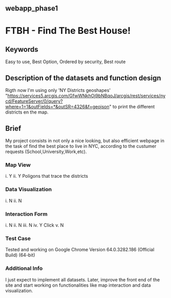 ## webapp_phase1

#   FTBH - Find The Best House!

## Keywords 
Easy to use, Best Option, Ordered by security, Best route


## Description of the datasets and function design

Rigth now I'm using only 'NY Districts geoshapes' "https://services5.arcgis.com/GfwWNkhOj9bNBqoJ/arcgis/rest/services/nycd/FeatureServer/0/query?where=1=1&outFields=*&outSR=4326&f=geojson" to print the different districts en the map. 

## Brief

My project consists in not only a nice looking, but also efficient webpage in the task of find the best place to live in NYC, according to the custumer requests (School,University,Work,etc).

### Map View
i. Y
ii. Y   Poligons that trace the districts

### Data Visualization
i. N
ii. N

### Interaction Form
i. N
ii. N
iii. N
iv. Y  Click 
v. N

### Test Case
Tested and working on Google Chrome Version 64.0.3282.186 (Official Build) (64-bit) 

### Additional Info

I just expect to implement all datasets. Later, improve the front end of the site and start working on functionalities like map interaction and data visualization.
